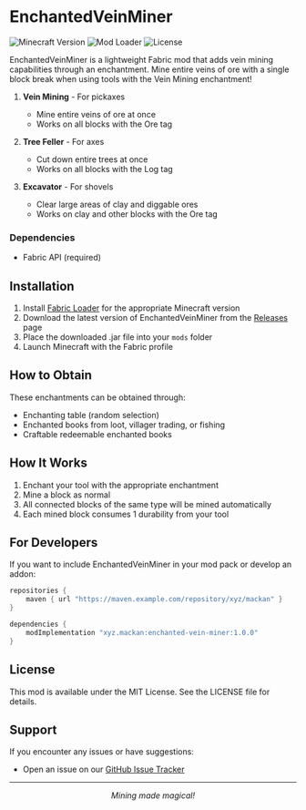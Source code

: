 # EnchantedVeinMiner

![Minecraft Version](https://img.shields.io/badge/Minecraft-1.20.x-brightgreen)
![Mod Loader](https://img.shields.io/badge/Loader-Fabric-orange)
![License](https://img.shields.io/badge/License-MIT-blue)


EnchantedVeinMiner is a lightweight Fabric mod that adds vein mining capabilities through an enchantment. Mine entire veins of ore with a single block break when using tools with the Vein Mining enchantment!

1. **Vein Mining** - For pickaxes
   - Mine entire veins of ore at once
   - Works on all blocks with the Ore tag

2. **Tree Feller** - For axes
   - Cut down entire trees at once
   - Works on all blocks with the Log tag

3. **Excavator** - For shovels
   - Clear large areas of clay and diggable ores
   - Works on clay and other blocks with the Ore tag

### Dependencies

- Fabric API (required)

## Installation

1. Install [Fabric Loader](https://fabricmc.net/use/) for the appropriate Minecraft version
2. Download the latest version of EnchantedVeinMiner from the [Releases](https://github.com/xyz/mackan/enchanted-vein-miner/releases) page
3. Place the downloaded .jar file into your `mods` folder
4. Launch Minecraft with the Fabric profile


## How to Obtain

These enchantments can be obtained through:

- Enchanting table (random selection)
- Enchanted books from loot, villager trading, or fishing
- Craftable redeemable enchanted books

## How It Works

1. Enchant your tool with the appropriate enchantment
2. Mine a block as normal
3. All connected blocks of the same type will be mined automatically
4. Each mined block consumes 1 durability from your tool


## For Developers

If you want to include EnchantedVeinMiner in your mod pack or develop an addon:

```gradle
repositories {
    maven { url "https://maven.example.com/repository/xyz/mackan" }
}

dependencies {
    modImplementation "xyz.mackan:enchanted-vein-miner:1.0.0"
}
```

## License

This mod is available under the MIT License. See the LICENSE file for details.

## Support

If you encounter any issues or have suggestions:
- Open an issue on our [GitHub Issue Tracker](https://github.com/xyz/mackan/enchanted-vein-miner/issues)
---

<div align="center">
<i>Mining made magical!</i>
</div>